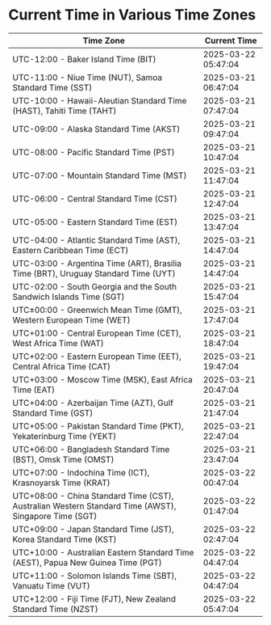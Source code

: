 # Current Time in Various Time Zones

| Time Zone | Current Time |
|-----------|--------------|
| UTC-12:00 - Baker Island Time (BIT) | 2025-03-22 05:47:04 |
| UTC-11:00 - Niue Time (NUT), Samoa Standard Time (SST) | 2025-03-21 06:47:04 |
| UTC-10:00 - Hawaii-Aleutian Standard Time (HAST), Tahiti Time (TAHT) | 2025-03-21 07:47:04 |
| UTC-09:00 - Alaska Standard Time (AKST) | 2025-03-21 09:47:04 |
| UTC-08:00 - Pacific Standard Time (PST) | 2025-03-21 10:47:04 |
| UTC-07:00 - Mountain Standard Time (MST) | 2025-03-21 11:47:04 |
| UTC-06:00 - Central Standard Time (CST) | 2025-03-21 12:47:04 |
| UTC-05:00 - Eastern Standard Time (EST) | 2025-03-21 13:47:04 |
| UTC-04:00 - Atlantic Standard Time (AST), Eastern Caribbean Time (ECT) | 2025-03-21 14:47:04 |
| UTC-03:00 - Argentina Time (ART), Brasília Time (BRT), Uruguay Standard Time (UYT) | 2025-03-21 14:47:04 |
| UTC-02:00 - South Georgia and the South Sandwich Islands Time (SGT) | 2025-03-21 15:47:04 |
| UTC±00:00 - Greenwich Mean Time (GMT), Western European Time (WET) | 2025-03-21 17:47:04 |
| UTC+01:00 - Central European Time (CET), West Africa Time (WAT) | 2025-03-21 18:47:04 |
| UTC+02:00 - Eastern European Time (EET), Central Africa Time (CAT) | 2025-03-21 19:47:04 |
| UTC+03:00 - Moscow Time (MSK), East Africa Time (EAT) | 2025-03-21 20:47:04 |
| UTC+04:00 - Azerbaijan Time (AZT), Gulf Standard Time (GST) | 2025-03-21 21:47:04 |
| UTC+05:00 - Pakistan Standard Time (PKT), Yekaterinburg Time (YEKT) | 2025-03-21 22:47:04 |
| UTC+06:00 - Bangladesh Standard Time (BST), Omsk Time (OMST) | 2025-03-21 23:47:04 |
| UTC+07:00 - Indochina Time (ICT), Krasnoyarsk Time (KRAT) | 2025-03-22 00:47:04 |
| UTC+08:00 - China Standard Time (CST), Australian Western Standard Time (AWST), Singapore Time (SGT) | 2025-03-22 01:47:04 |
| UTC+09:00 - Japan Standard Time (JST), Korea Standard Time (KST) | 2025-03-22 02:47:04 |
| UTC+10:00 - Australian Eastern Standard Time (AEST), Papua New Guinea Time (PGT) | 2025-03-22 04:47:04 |
| UTC+11:00 - Solomon Islands Time (SBT), Vanuatu Time (VUT) | 2025-03-22 04:47:04 |
| UTC+12:00 - Fiji Time (FJT), New Zealand Standard Time (NZST) | 2025-03-22 05:47:04 |
